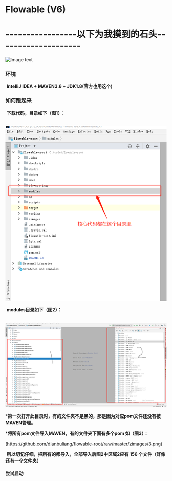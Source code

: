 Flowable (V6)
========






# -----------------以下为我摸到的石头--------------------

![Image text](https://github.com/dianbuliang/flowable-root/raw/master/zimages/0.png)

### 环境

​	**IntelliJ IDEA + MAVEN3.6 + JDK1.8(官方也用这个)**

### 如何跑起来

​	**下载代码，目录如下（图1）：**

​	![Image text](https://github.com/dianbuliang/flowable-root/raw/master/zimages/1.png)

​	**modules目录如下（图2）：**

​	![Image text](https://github.com/dianbuliang/flowable-root/raw/master/zimages/2.png)

***第一次打开此目录时，有的文件夹不是黑的，那是因为对应pom文件还没有被MAVEN管理。**

***将所有pom文件导入MAVEN，有的文件夹下面有多个pom 如（图3）：**

(https://github.com/dianbuliang/flowable-root/raw/master/zimages/3.png)

​	**所以切记仔细，把所有的都导入，全部导入后图2中区域2应有 156 个文件（好像还有一个文件夹）**

#### 	尝试启动

​		



 


